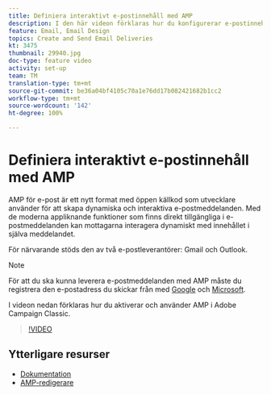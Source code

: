 ```yaml
---
title: Definiera interaktivt e-postinnehåll med AMP
description: I den här videon förklaras hur du konfigurerar e-postinnehållet i Adobe Campaign Classic (ACC) i AMP-format.
feature: Email, Email Design
topics: Create and Send Email Deliveries
kt: 3475
thumbnail: 29940.jpg
doc-type: feature video
activity: set-up
team: TM
translation-type: tm+mt
source-git-commit: be36a04bf4105c70a1e76dd17b082421682b1cc2
workflow-type: tm+mt
source-wordcount: '142'
ht-degree: 100%

---
```



# Definiera interaktivt e-postinnehåll med AMP

AMP för e-post är ett nytt format med öppen källkod som utvecklare använder för att skapa dynamiska och interaktiva e-postmeddelanden. Med de moderna appliknande funktioner som finns direkt tillgängliga i e-postmeddelanden kan mottagarna interagera dynamiskt med innehållet i själva meddelandet.

För närvarande stöds den av två e-postleverantörer: Gmail och Outlook.

>[!NOTE]
>
>För att du ska kunna leverera e-postmeddelanden med AMP måste du registrera den e-postadress du skickar från med [Google](https://developers.google.com/gmail/ampemail/register) och [Microsoft](https://docs.microsoft.com/en-us/outlook/amphtml/register-outlook).

I videon nedan förklaras hur du aktiverar och använder AMP i Adobe Campaign Classic.

>[!VIDEO](https://video.tv.adobe.com/v/29940?quality=12&learn=on)

## Ytterligare resurser

* [Dokumentation](https://docs.adobe.com/content/help/sv-SE/campaign-classic/using/sending-messages/sending-emails/defining-the-email-content.html)
* [AMP-redigerare](https://playground.amp.dev/)
